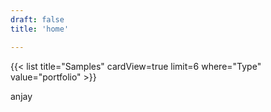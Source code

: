 ```yaml
---
draft: false
title: 'home'

---
```

{{< list title="Samples" cardView=true limit=6 where="Type" value="portfolio" >}}

anjay



